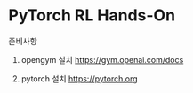 # PyTorch RL Hands-On

준비사항 

1. opengym 설치
https://gym.openai.com/docs

2. pytorch 설치
https://pytorch.org
